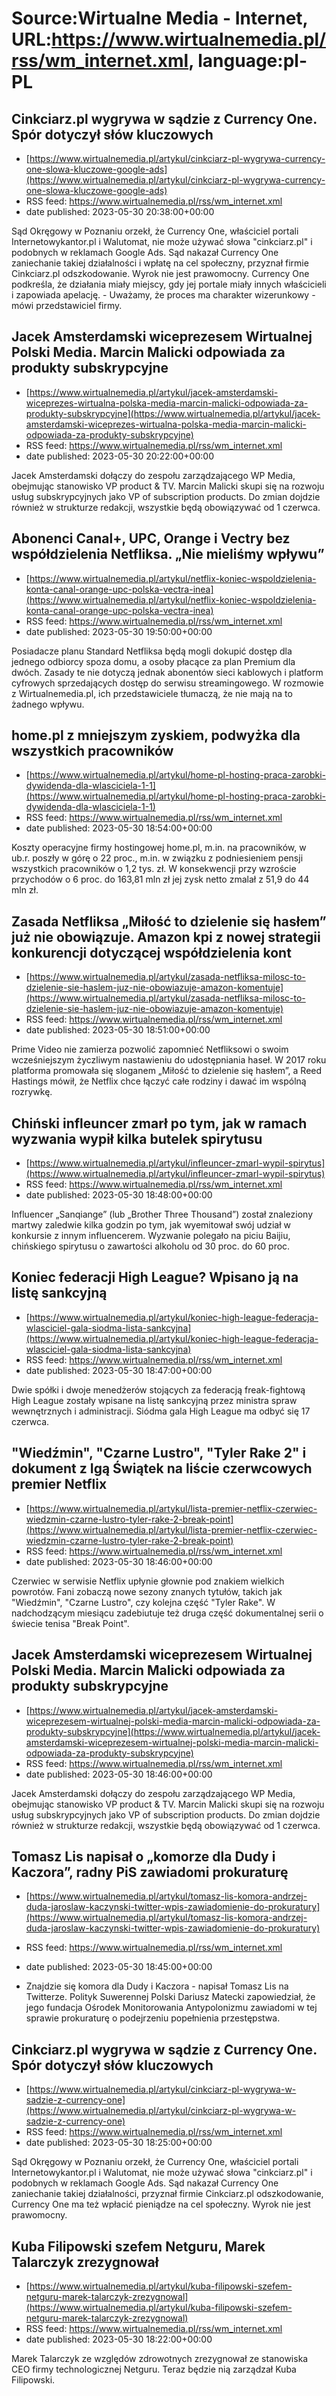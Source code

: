 # Source:Wirtualne Media - Internet, URL:https://www.wirtualnemedia.pl/rss/wm_internet.xml, language:pl-PL

## Cinkciarz.pl wygrywa w sądzie z Currency One. Spór dotyczył słów kluczowych
 - [https://www.wirtualnemedia.pl/artykul/cinkciarz-pl-wygrywa-currency-one-slowa-kluczowe-google-ads](https://www.wirtualnemedia.pl/artykul/cinkciarz-pl-wygrywa-currency-one-slowa-kluczowe-google-ads)
 - RSS feed: https://www.wirtualnemedia.pl/rss/wm_internet.xml
 - date published: 2023-05-30 20:38:00+00:00

Sąd Okręgowy w Poznaniu orzekł, że Currency One, właściciel portali Internetowykantor.pl i Walutomat, nie może używać słowa "cinkciarz.pl" i podobnych w reklamach Google Ads. Sąd nakazał Currency One zaniechanie takiej działalności i wpłatę na cel społeczny, przyznał firmie Cinkciarz.pl odszkodowanie. Wyrok nie jest prawomocny. Currency One podkreśla, że działania miały miejscy, gdy jej portale miały innych właścicieli i zapowiada apelację. - Uważamy, że proces ma charakter wizerunkowy - mówi przedstawiciel firmy.

## Jacek Amsterdamski wiceprezesem Wirtualnej Polski Media. Marcin Malicki odpowiada za produkty subskrypcyjne
 - [https://www.wirtualnemedia.pl/artykul/jacek-amsterdamski-wiceprezes-wirtualna-polska-media-marcin-malicki-odpowiada-za-produkty-subskrypcyjne](https://www.wirtualnemedia.pl/artykul/jacek-amsterdamski-wiceprezes-wirtualna-polska-media-marcin-malicki-odpowiada-za-produkty-subskrypcyjne)
 - RSS feed: https://www.wirtualnemedia.pl/rss/wm_internet.xml
 - date published: 2023-05-30 20:22:00+00:00

Jacek Amsterdamski dołączy do zespołu zarządzającego WP Media, obejmując stanowisko VP product & TV. Marcin Malicki skupi się na rozwoju usług subskrypcyjnych jako VP of subscription products. Do zmian dojdzie również w strukturze redakcji, wszystkie będą obowiązywać od 1 czerwca.

## Abonenci Canal+, UPC, Orange i Vectry bez współdzielenia Netfliksa. „Nie mieliśmy wpływu”
 - [https://www.wirtualnemedia.pl/artykul/netflix-koniec-wspoldzielenia-konta-canal-orange-upc-polska-vectra-inea](https://www.wirtualnemedia.pl/artykul/netflix-koniec-wspoldzielenia-konta-canal-orange-upc-polska-vectra-inea)
 - RSS feed: https://www.wirtualnemedia.pl/rss/wm_internet.xml
 - date published: 2023-05-30 19:50:00+00:00

Posiadacze planu Standard Netfliksa będą mogli dokupić dostęp dla jednego odbiorcy spoza domu, a osoby płacące za plan Premium dla dwóch. Zasady te nie dotyczą jednak abonentów sieci kablowych i platform cyfrowych sprzedających dostęp do serwisu streamingowego. W rozmowie z Wirtualnemedia.pl, ich przedstawiciele tłumaczą, że nie mają na to żadnego wpływu.

## home.pl z mniejszym zyskiem, podwyżka dla wszystkich pracowników
 - [https://www.wirtualnemedia.pl/artykul/home-pl-hosting-praca-zarobki-dywidenda-dla-wlasciciela-1-1](https://www.wirtualnemedia.pl/artykul/home-pl-hosting-praca-zarobki-dywidenda-dla-wlasciciela-1-1)
 - RSS feed: https://www.wirtualnemedia.pl/rss/wm_internet.xml
 - date published: 2023-05-30 18:54:00+00:00

Koszty operacyjne firmy hostingowej home.pl, m.in. na pracowników, w ub.r. poszły w górę o 22 proc., m.in. w związku z podniesieniem pensji wszystkich pracowników o 1,2 tys. zł. W konsekwencji przy wzroście przychodów o 6 proc. do 163,81 mln zł jej zysk netto zmalał z 51,9 do 44 mln zł.

## Zasada Netfliksa „Miłość to dzielenie się hasłem” już nie obowiązuje. Amazon kpi z nowej strategii konkurencji dotyczącej współdzielenia kont
 - [https://www.wirtualnemedia.pl/artykul/zasada-netfliksa-milosc-to-dzielenie-sie-haslem-juz-nie-obowiazuje-amazon-komentuje](https://www.wirtualnemedia.pl/artykul/zasada-netfliksa-milosc-to-dzielenie-sie-haslem-juz-nie-obowiazuje-amazon-komentuje)
 - RSS feed: https://www.wirtualnemedia.pl/rss/wm_internet.xml
 - date published: 2023-05-30 18:51:00+00:00

Prime Video nie zamierza pozwolić zapomnieć Netfliksowi o swoim wcześniejszym życzliwym nastawieniu do udostępniania haseł. W 2017 roku platforma promowała się sloganem „Miłość to dzielenie się hasłem”, a Reed Hastings mówił, że Netflix chce łączyć całe rodziny i dawać im wspólną rozrywkę.

## Chiński infleuncer zmarł po tym, jak w ramach wyzwania wypił kilka butelek spirytusu
 - [https://www.wirtualnemedia.pl/artykul/infleuncer-zmarl-wypil-spirytus](https://www.wirtualnemedia.pl/artykul/infleuncer-zmarl-wypil-spirytus)
 - RSS feed: https://www.wirtualnemedia.pl/rss/wm_internet.xml
 - date published: 2023-05-30 18:48:00+00:00

Influencer „Sanqiange” (lub „Brother Three Thousand”) został znaleziony martwy zaledwie kilka godzin po tym, jak wyemitował swój udział w konkursie z innym influencerem. Wyzwanie polegało na piciu Baijiu, chińskiego spirytusu o zawartości alkoholu od 30 proc. do 60 proc.

## Koniec federacji High League? Wpisano ją na listę sankcyjną
 - [https://www.wirtualnemedia.pl/artykul/koniec-high-league-federacja-wlasciciel-gala-siodma-lista-sankcyjna](https://www.wirtualnemedia.pl/artykul/koniec-high-league-federacja-wlasciciel-gala-siodma-lista-sankcyjna)
 - RSS feed: https://www.wirtualnemedia.pl/rss/wm_internet.xml
 - date published: 2023-05-30 18:47:00+00:00

Dwie spółki i dwoje menedżerów stojących za federacją freak-fightową High League zostały wpisane na listę sankcyjną przez ministra spraw wewnętrznych i administracji. Siódma gala High League ma odbyć się 17 czerwca.

## "Wiedźmin", "Czarne Lustro", "Tyler Rake 2" i dokument z Igą Świątek na liście czerwcowych premier Netflix
 - [https://www.wirtualnemedia.pl/artykul/lista-premier-netflix-czerwiec-wiedzmin-czarne-lustro-tyler-rake-2-break-point](https://www.wirtualnemedia.pl/artykul/lista-premier-netflix-czerwiec-wiedzmin-czarne-lustro-tyler-rake-2-break-point)
 - RSS feed: https://www.wirtualnemedia.pl/rss/wm_internet.xml
 - date published: 2023-05-30 18:46:00+00:00

Czerwiec w serwisie Netflix upłynie głownie pod znakiem wielkich powrotów. Fani zobaczą nowe sezony znanych tytułów, takich jak "Wiedźmin", "Czarne Lustro", czy kolejna część "Tyler Rake". W nadchodzącym miesiącu zadebiutuje też druga część dokumentalnej serii o świecie tenisa "Break Point".

## Jacek Amsterdamski wiceprezesem Wirtualnej Polski Media. Marcin Malicki odpowiada za produkty subskrypcyjne
 - [https://www.wirtualnemedia.pl/artykul/jacek-amsterdamski-wiceprezesem-wirtualnej-polski-media-marcin-malicki-odpowiada-za-produkty-subskrypcyjne](https://www.wirtualnemedia.pl/artykul/jacek-amsterdamski-wiceprezesem-wirtualnej-polski-media-marcin-malicki-odpowiada-za-produkty-subskrypcyjne)
 - RSS feed: https://www.wirtualnemedia.pl/rss/wm_internet.xml
 - date published: 2023-05-30 18:46:00+00:00

Jacek Amsterdamski dołączy do zespołu zarządzającego WP Media, obejmując stanowisko VP product & TV. Marcin Malicki skupi się na rozwoju usług subskrypcyjnych jako VP of subscription products. Do zmian dojdzie również w strukturze redakcji, wszystkie będą obowiązywać od 1 czerwca.

## Tomasz Lis napisał o „komorze dla Dudy i Kaczora”, radny PiS zawiadomi prokuraturę
 - [https://www.wirtualnemedia.pl/artykul/tomasz-lis-komora-andrzej-duda-jaroslaw-kaczynski-twitter-wpis-zawiadomienie-do-prokuratury](https://www.wirtualnemedia.pl/artykul/tomasz-lis-komora-andrzej-duda-jaroslaw-kaczynski-twitter-wpis-zawiadomienie-do-prokuratury)
 - RSS feed: https://www.wirtualnemedia.pl/rss/wm_internet.xml
 - date published: 2023-05-30 18:45:00+00:00

- Znajdzie się komora dla Dudy i Kaczora - napisał Tomasz Lis na Twitterze. Polityk Suwerennej Polski Dariusz Matecki zapowiedział, że jego fundacja Ośrodek Monitorowania Antypolonizmu zawiadomi w tej sprawie prokuraturę o podejrzeniu popełnienia przestępstwa.

## Cinkciarz.pl wygrywa w sądzie z Currency One. Spór dotyczył słów kluczowych
 - [https://www.wirtualnemedia.pl/artykul/cinkciarz-pl-wygrywa-w-sadzie-z-currency-one](https://www.wirtualnemedia.pl/artykul/cinkciarz-pl-wygrywa-w-sadzie-z-currency-one)
 - RSS feed: https://www.wirtualnemedia.pl/rss/wm_internet.xml
 - date published: 2023-05-30 18:25:00+00:00

Sąd Okręgowy w Poznaniu orzekł, że Currency One, właściciel portali Internetowykantor.pl i Walutomat, nie może używać słowa "cinkciarz.pl" i podobnych w reklamach Google Ads. Sąd nakazał Currency One zaniechanie takiej działalności, przyznał firmie Cinkciarz.pl odszkodowanie, Currency One ma też wpłacić pieniądze na cel społeczny. Wyrok nie jest prawomocny.

## Kuba Filipowski szefem Netguru, Marek Talarczyk zrezygnował
 - [https://www.wirtualnemedia.pl/artykul/kuba-filipowski-szefem-netguru-marek-talarczyk-zrezygnowal](https://www.wirtualnemedia.pl/artykul/kuba-filipowski-szefem-netguru-marek-talarczyk-zrezygnowal)
 - RSS feed: https://www.wirtualnemedia.pl/rss/wm_internet.xml
 - date published: 2023-05-30 18:22:00+00:00

Marek Talarczyk ze względów zdrowotnych zrezygnował ze stanowiska CEO firmy technologicznej Netguru. Teraz będzie nią zarządzał Kuba Filipowski.

